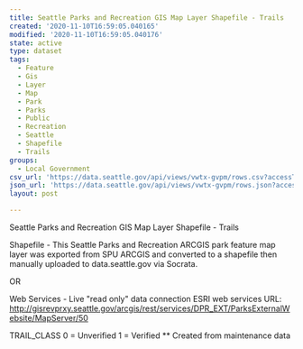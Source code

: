 ```yaml
---
title: Seattle Parks and Recreation GIS Map Layer Shapefile - Trails
created: '2020-11-10T16:59:05.040165'
modified: '2020-11-10T16:59:05.040176'
state: active
type: dataset
tags:
  - Feature
  - Gis
  - Layer
  - Map
  - Park
  - Parks
  - Public
  - Recreation
  - Seattle
  - Shapefile
  - Trails
groups:
  - Local Government
csv_url: 'https://data.seattle.gov/api/views/vwtx-gvpm/rows.csv?accessType=DOWNLOAD'
json_url: 'https://data.seattle.gov/api/views/vwtx-gvpm/rows.json?accessType=DOWNLOAD'
layout: post

---
```

Seattle Parks and Recreation GIS Map Layer Shapefile - Trails

Shapefile - This Seattle Parks and Recreation ARCGIS park feature map layer was exported from SPU ARCGIS and 
converted to a shapefile then manually uploaded to data.seattle.gov via Socrata.

OR

Web Services - Live "read only" data connection ESRI web services URL: 
http://gisrevprxy.seattle.gov/arcgis/rest/services/DPR_EXT/ParksExternalWebsite/MapServer/50

TRAIL_CLASS
0 = Unverified
1 = Verified
** Created from maintenance data
